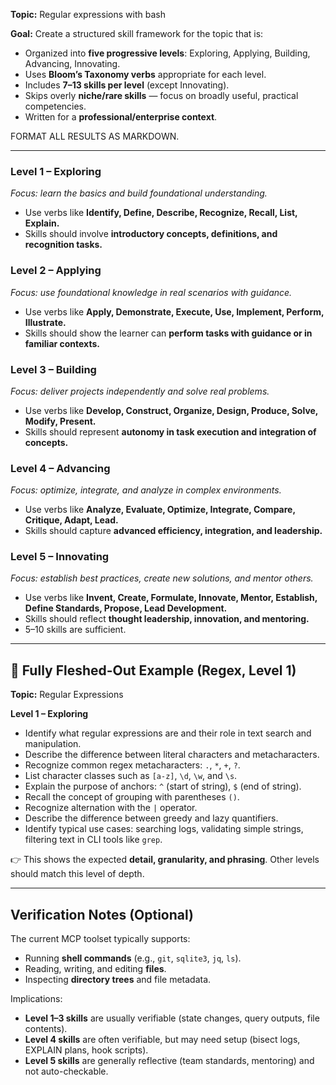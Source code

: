 **Topic:** Regular expressions with bash

**Goal:** Create a structured skill framework for the topic that is:

- Organized into **five progressive levels**: Exploring, Applying, Building, Advancing, Innovating.
- Uses **Bloom’s Taxonomy verbs** appropriate for each level.
- Includes **7–13 skills per level** (except Innovating).
- Skips overly **niche/rare skills** — focus on broadly useful, practical competencies.
- Written for a **professional/enterprise context**.


FORMAT ALL RESULTS AS MARKDOWN.

---

### Level 1 – Exploring

_Focus: learn the basics and build foundational understanding._

- Use verbs like **Identify, Define, Describe, Recognize, Recall, List, Explain.**
- Skills should involve **introductory concepts, definitions, and recognition tasks.**

### Level 2 – Applying

_Focus: use foundational knowledge in real scenarios with guidance._

- Use verbs like **Apply, Demonstrate, Execute, Use, Implement, Perform, Illustrate.**
- Skills should show the learner can **perform tasks with guidance or in familiar contexts.**

### Level 3 – Building

_Focus: deliver projects independently and solve real problems._

- Use verbs like **Develop, Construct, Organize, Design, Produce, Solve, Modify, Present.**
- Skills should represent **autonomy in task execution and integration of concepts.**

### Level 4 – Advancing

_Focus: optimize, integrate, and analyze in complex environments._

- Use verbs like **Analyze, Evaluate, Optimize, Integrate, Compare, Critique, Adapt, Lead.**
- Skills should capture **advanced efficiency, integration, and leadership.**

### Level 5 – Innovating

_Focus: establish best practices, create new solutions, and mentor others._

- Use verbs like **Invent, Create, Formulate, Innovate, Mentor, Establish, Define Standards, Propose, Lead Development.**
- Skills should reflect **thought leadership, innovation, and mentoring.**
- 5–10 skills are sufficient.

---

## 📌 Fully Fleshed-Out Example (Regex, Level 1)

**Topic:** Regular Expressions

**Level 1 – Exploring**

- Identify what regular expressions are and their role in text search and manipulation.
- Describe the difference between literal characters and metacharacters.
- Recognize common regex metacharacters: `.`, `*`, `+`, `?`.
- List character classes such as `[a-z]`, `\d`, `\w`, and `\s`.
- Explain the purpose of anchors: `^` (start of string), `$` (end of string).
- Recall the concept of grouping with parentheses `()`.
- Recognize alternation with the `|` operator.
- Describe the difference between greedy and lazy quantifiers.
- Identify typical use cases: searching logs, validating simple strings, filtering text in CLI tools like `grep`.

👉 This shows the expected **detail, granularity, and phrasing**. Other levels should match this level of depth.

---

## Verification Notes (Optional)

The current MCP toolset typically supports:

- Running **shell commands** (e.g., `git`, `sqlite3`, `jq`, `ls`).
- Reading, writing, and editing **files**.
- Inspecting **directory trees** and file metadata.

Implications:

- **Level 1–3 skills** are usually verifiable (state changes, query outputs, file contents).
- **Level 4 skills** are often verifiable, but may need setup (bisect logs, EXPLAIN plans, hook scripts).
- **Level 5 skills** are generally reflective (team standards, mentoring) and not auto-checkable.
